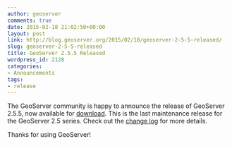 ```yaml
---
author: geoserver
comments: true
date: 2015-02-18 21:02:50+00:00
layout: post
link: http://blog.geoserver.org/2015/02/18/geoserver-2-5-5-released/
slug: geoserver-2-5-5-released
title: GeoServer 2.5.5 Released
wordpress_id: 2128
categories:
- Announcements
tags:
- release
---
```


The GeoServer community is happy to announce the release of GeoServer 2.5.5, now available for [download](http://geoserver.org/release/2.5.5). This is the last maintenance release for the GeoServer 2.5 series. Check out the [change log](http://jira.codehaus.org/secure/ReleaseNote.jspa?projectId=10311&version=20833 ) for more details.

Thanks for using GeoServer!



